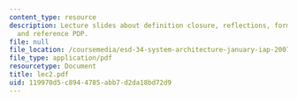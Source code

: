```yaml
---
content_type: resource
description: Lecture slides about definition closure, reflections, form, function,
  and reference PDP.
file: null
file_location: /coursemedia/esd-34-system-architecture-january-iap-2007/119970d5c8944785abb7d2da18bd72d9_lec2.pdf
file_type: application/pdf
resourcetype: Document
title: lec2.pdf
uid: 119970d5-c894-4785-abb7-d2da18bd72d9
---
```

